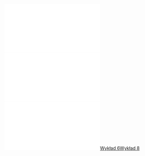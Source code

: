 ![ALGA_zestaw_09](Notatki/Semestr%201/Algebra%20liniowa%20z%20geometri%C4%85%20analityczn%C4%85/%C4%86wiczenia/%C4%86wiczenia%209/ALGA_zestaw_09.pdf)
![Drawing 2023-01-04 09.33.44.excalidraw](Notatki/Semestr%201/Algebra%20liniowa%20z%20geometri%C4%85%20analityczn%C4%85/%C4%86wiczenia/%C4%86wiczenia%209/Drawing%202023-01-04%2009.33.44.excalidraw.md)![Drawing 2023-01-20 17.13.58.excalidraw](Notatki/Semestr%201/Algebra%20liniowa%20z%20geometri%C4%85%20analityczn%C4%85/%C4%86wiczenia/%C4%86wiczenia%209/Drawing%202023-01-20%2017.13.58.excalidraw.md)[Wykład 6](Notatki/Semestr%201/Algebra%20liniowa%20z%20geometri%C4%85%20analityczn%C4%85/Wyk%C5%82ady/Wyk%C5%82ad%206/Wyk%C5%82ad%206.md)[Wykład 8](Notatki/Semestr%201/Algebra%20liniowa%20z%20geometri%C4%85%20analityczn%C4%85/Wyk%C5%82ady/Wyk%C5%82ad%208/Wyk%C5%82ad%208.md)